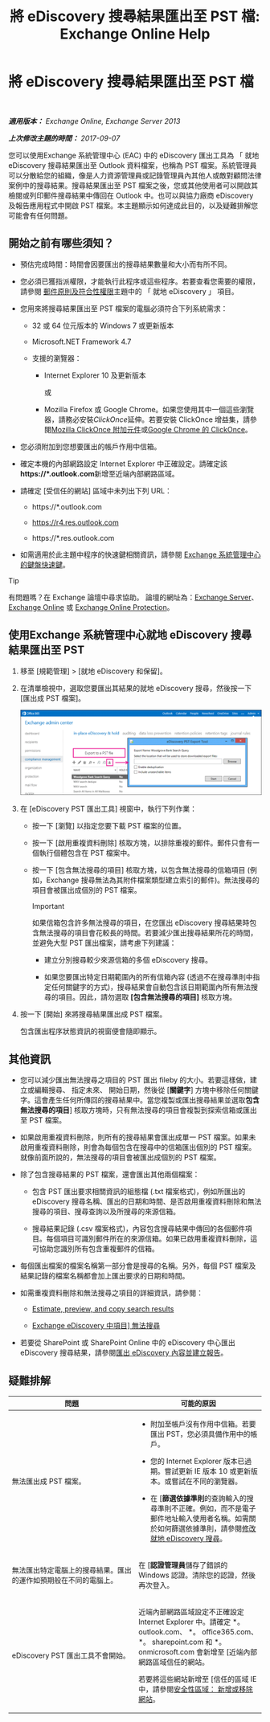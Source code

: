 ﻿---
title: '將 eDiscovery 搜尋結果匯出至 PST 檔: Exchange Online Help'
TOCTitle: 將 eDiscovery 搜尋結果匯出至 PST 檔
ms:assetid: bc47f5f9-d056-4b69-b669-ae65fad541c8
ms:mtpsurl: https://technet.microsoft.com/zh-tw/library/Dn440164(v=EXCHG.150)
ms:contentKeyID: 59637247
ms.date: 05/23/2018
mtps_version: v=EXCHG.150
ms.translationtype: MT
---

# 將 eDiscovery 搜尋結果匯出至 PST 檔

 

_**適用版本：** Exchange Online, Exchange Server 2013_

_**上次修改主題的時間：** 2017-09-07_

您可以使用Exchange 系統管理中心 (EAC) 中的 eDiscovery 匯出工具為 「 就地 eDiscovery 搜尋結果匯出至 Outlook 資料檔案，也稱為 PST 檔案。系統管理員可以分散給您的組織，像是人力資源管理員或記錄管理員內其他人或敵對顧問法律案例中的搜尋結果。搜尋結果匯出至 PST 檔案之後，您或其他使用者可以開啟其檢閱或列印郵件搜尋結果中傳回在 Outlook 中。也可以與協力廠商 eDiscovery 及報告應用程式中開啟 PST 檔案。本主題顯示如何達成此目的，以及疑難排解您可能會有任何問題。

## 開始之前有哪些須知？

  - 預估完成時間：時間會因要匯出的搜尋結果數量和大小而有所不同。

  - 您必須已獲指派權限，才能執行此程序或這些程序。若要查看您需要的權限，請參閱 [郵件原則及符合性權限](messaging-policy-and-compliance-permissions-exchange-2013-help.md)主題中的 「 就地 eDiscovery 」 項目。

  - 您用來將搜尋結果匯出至 PST 檔案的電腦必須符合下列系統需求：
    
      - 32 或 64 位元版本的 Windows 7 或更新版本
    
      - Microsoft.NET Framework 4.7
    
      - 支援的瀏覽器：
        
          - Internet Explorer 10 及更新版本
            
            或
        
          - Mozilla Firefox 或 Google Chrome。如果您使用其中一個這些瀏覽器，請務必安裝*ClickOnce*延伸。若要安裝 ClickOnce 增益集，請參閱[Mozilla ClickOnce 附加元件](https://addons.mozilla.org/en-us/firefox/search/?q=clickonce%26cat=1%2c0%26appver=%26platform=)或[Google Chrome 的 ClickOnce](https://chrome.google.com/webstore/search/clickonce?_category=extensions)。

  - 您必須附加到您想要匯出的帳戶作用中信箱。

  - 確定本機的內部網路設定 Internet Explorer 中正確設定。請確定該**https://\*.outlook.com**新增至近端內部網路區域。

  - 請確定 \[受信任的網站\] 區域中未列出下列 URL：
    
      - https://\*.outlook.com
    
      - https://r4.res.outlook.com
    
      - https://\*.res.outlook.com

  - 如需適用於此主題中程序的快速鍵相關資訊，請參閱 [Exchange 系統管理中心的鍵盤快速鍵](keyboard-shortcuts-in-the-exchange-admin-center-exchange-online-protection-help.md)。


> [!TIP]  
> 有問題嗎？在 Exchange 論壇中尋求協助。 論壇的網址為：<a href="https://go.microsoft.com/fwlink/p/?linkid=60612">Exchange Server</a>、 <a href="https://go.microsoft.com/fwlink/p/?linkid=267542">Exchange Online</a> 或 <a href="https://go.microsoft.com/fwlink/p/?linkid=285351">Exchange Online Protection</a>。




## 使用Exchange 系統管理中心就地 eDiscovery 搜尋結果匯出至 PST

1.  移至 \[規範管理\] \> \[就地 eDiscovery 和保留\]。

2.  在清單檢視中，選取您要匯出其結果的就地 eDiscovery 搜尋，然後按一下 \[匯出成 PST 檔案\]。
    
    ![匯出到 PST 檔案](images/Dn440164.1ebee2ac-89b3-49fa-b70c-a07c9a65f958(EXCHG.150).gif "匯出到 PST 檔案")  

3.  在 \[eDiscovery PST 匯出工具\] 視窗中，執行下列作業：
    
      - 按一下 \[瀏覽\] 以指定您要下載 PST 檔案的位置。
    
      - 按一下 \[啟用重複資料刪除\] 核取方塊，以排除重複的郵件。郵件只會有一個執行個體包含在 PST 檔案中。
    
      - 按一下 \[包含無法搜尋的項目\] 核取方塊，以包含無法搜尋的信箱項目 (例如，Exchange 搜尋無法為其附件檔案類型建立索引的郵件)。無法搜尋的項目會被匯出成個別的 PST 檔案。
        
        > [!IMPORTANT]  
		> 如果信箱包含許多無法搜尋的項目，在您匯出 eDiscovery 搜尋結果時包含無法搜尋的項目會花較長的時間。若要減少匯出搜尋結果所花的時間，並避免大型 PST 匯出檔案，請考慮下列建議：
        > <ul>
        > <li><p>建立分別搜尋較少來源信箱的多個 eDiscovery 搜尋。</p></li>
        > <li><p>如果您要匯出特定日期範圍內的所有信箱內容 (透過不在搜尋準則中指定任何關鍵字的方式)，搜尋結果會自動包含該日期範圍內所有無法搜尋的項目。因此，請勿選取 <strong>[包含無法搜尋的項目]</strong> 核取方塊。</p></li>
        > </ul>


4.  按一下 \[開始\] 來將搜尋結果匯出成 PST 檔案。
    
    包含匯出程序狀態資訊的視窗便會隨即顯示。

## 其他資訊

  - 您可以減少匯出無法搜尋之項目的 PST 匯出 fileby 的大小。若要這樣做，建立或編輯搜尋、 指定未來、 開始日期，然後從 \[**關鍵字**\] 方塊中移除任何關鍵字。這會產生任何所傳回的搜尋結果中。當您複製或匯出搜尋結果並選取**包含無法搜尋的項目**\] 核取方塊時，只有無法搜尋的項目會複製到探索信箱或匯出至 PST 檔案。

  - 如果啟用重複資料刪除，則所有的搜尋結果會匯出成單一 PST 檔案。如果未啟用重複資料刪除，則會為每個包含在搜尋中的信箱匯出個別的 PST 檔案。就像前面所說的，無法搜尋的項目會被匯出成個別的 PST 檔案。

  - 除了包含搜尋結果的 PST 檔案，還會匯出其他兩個檔案：
    
      - 包含 PST 匯出要求相關資訊的組態檔 (.txt 檔案格式)，例如所匯出的 eDiscovery 搜尋名稱、匯出的日期和時間、是否啟用重複資料刪除和無法搜尋的項目、搜尋查詢以及所搜尋的來源信箱。
    
      - 搜尋結果記錄 (.csv 檔案格式)，內容包含搜尋結果中傳回的各個郵件項目。每個項目可識別郵件所在的來源信箱。如果已啟用重複資料刪除，這可協助您識別所有包含重複郵件的信箱。

  - 每個匯出檔案的檔案名稱第一部分會是搜尋的名稱。另外，每個 PST 檔案及結果記錄的檔案名稱都會加上匯出要求的日期和時間。

  - 如需重複資料刪除和無法搜尋之項目的詳細資訊，請參閱：
    
      - [Estimate, preview, and copy search results](in-place-ediscovery-exchange-2013-help.md)
    
      - [Exchange eDiscovery 中項目\] 無法搜尋](unsearchable-items-in-exchange-ediscovery-exchange-2013-help.md)

  - 若要從 SharePoint 或 SharePoint Online 中的 eDiscovery 中心匯出 eDiscovery 搜尋結果，請參閱[匯出 eDiscovery 內容並建立報告](https://go.microsoft.com/fwlink/p/?linkid=324757)。

## 疑難排解


<table>
<colgroup>
<col style="width: 50%" />
<col style="width: 50%" />
</colgroup>
<thead>
<tr class="header">
<th>問題</th>
<th>可能的原因</th>
</tr>
</thead>
<tbody>
<tr class="odd">
<td><p>無法匯出成 PST 檔案。</p></td>
<td><ul>
<li><p>附加至帳戶沒有作用中信箱。若要匯出 PST，您必須具備作用中的帳戶。</p></li>
<li><p>您的 Internet Explorer 版本已過期。嘗試更新 IE 版本 10 或更新版本。或嘗試在不同的瀏覽器。</p></li>
<li><p>在 [<strong>篩選依據準則</strong>的查詢輸入的搜尋準則不正確。例如，而不是電子郵件地址輸入使用者名稱。如需關於如何篩選依據準則，請參閱<a href="modify-an-in-place-ediscovery-search-exchange-2013-help.md">修改就地 eDiscovery 搜尋</a>。</p></li>
</ul></td>
</tr>
<tr class="even">
<td><p>無法匯出特定電腦上的搜尋結果。匯出的運作如預期般在不同的電腦上。</p></td>
<td><p>在 [<strong>認證管理員</strong>儲存了錯誤的 Windows 認證。清除您的認證，然後再次登入。</p></td>
</tr>
<tr class="odd">
<td><p>eDiscovery PST 匯出工具不會開始。</p></td>
<td><p>近端內部網路區域設定不正確設定 Internet Explorer 中。請確定 *。 outlook.com、 *。 office365.com、 *。 sharepoint.com 和 *。 onmicrosoft.com 會新增至 [近端內部網路區域信任的網站。</p>
<p>若要將這些網站新增至 [信任的區域 IE 中，請參閱<a href="https://windows.microsoft.com/en-us/windows/security-zones-adding-removing-websites#1tc=windows-7">安全性區域： 新增或移除網站</a>。</p></td>
</tr>
</tbody>
</table>

